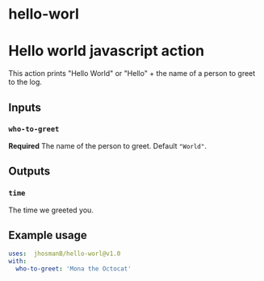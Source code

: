 # hello-worl
# Hello world javascript action

This action prints "Hello World" or "Hello" + the name of a person to greet to the log.

## Inputs

### `who-to-greet`

**Required** The name of the person to greet. Default `"World"`.

## Outputs

### `time`

The time we greeted you.

## Example usage

```yaml
uses:  jhosmanB/hello-worl@v1.0
with:
  who-to-greet: 'Mona the Octocat'
```
